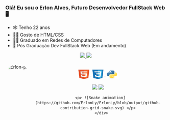 ### Olá! Eu sou o Erlon Alves, Futuro Desenvolvedor FullStack Web 🖥️
- 🕸 Tenho 22 anos 
- 👨‍💻 Gosto de HTML/CSS
- 👨‍🎓 Graduado em Redes de Computadores 
- 🧠 Pós Graduação Dev FullStack Web (Em andamento)

<div align="center">
  <a href="https://github.com/ErlonLy">
  <img height="180em" src="https://github-readme-stats.vercel.app/api?username=ErlonLy&show_icons=true&theme=dark&include_all_commits=true&count_private=true"/>
  <img height="180em" src="https://github-readme-stats.vercel.app/api/top-langs/?username=ErlonLy&layout=compact&langs_count=7&theme=dark"/>
        </div>

   <br> 
  <div align="left">
  <img align="left" alt="Erlon-pic" height="200" style="border-radius:50px;"   src="https://cdn.discordapp.com/attachments/617489858532868099/969338593887801484/erlonfig.gif">
</div>
  </br>
  
<div align="center">
  <img align="center"alt="Erlon-HTML"   height="30" width="40" src="https://raw.githubusercontent.com/devicons/devicon/master/icons/html5/html5-original.svg">
  <img align="center"alt="Erlon-CSS"    height="30" width="40" src="https://raw.githubusercontent.com/devicons/devicon/master/icons/css3/css3-original.svg">
  <img align="center"alt="Erlon-Python" height="30" width="40" src="https://raw.githubusercontent.com/devicons/devicon/master/icons/python/python-original.svg">
     </div>
     
  <br> 
 <div align="center">
      <a href = "mailto:erlonposdev@gmail.com"><img src="https://img.shields.io/badge/Gmail-D14836?style=for-the-badge&logo=gmail&logoColor=white" target="_blank"></a>
      <a href="https://www.linkedin.com/in/erlon-alves-31365a157" target="_blank"><img src="https://img.shields.io/badge/-LinkedIn-%230077B5?style=for-the-badge&logo=linkedin&logoColor=white" target="_blank"></a>
  
      <p> ![Snake animation](https://github.com/ErlonLy/ErlonLy/blob/output/github-contribution-grid-snake.svg) </p>
       </div>
   </br>
